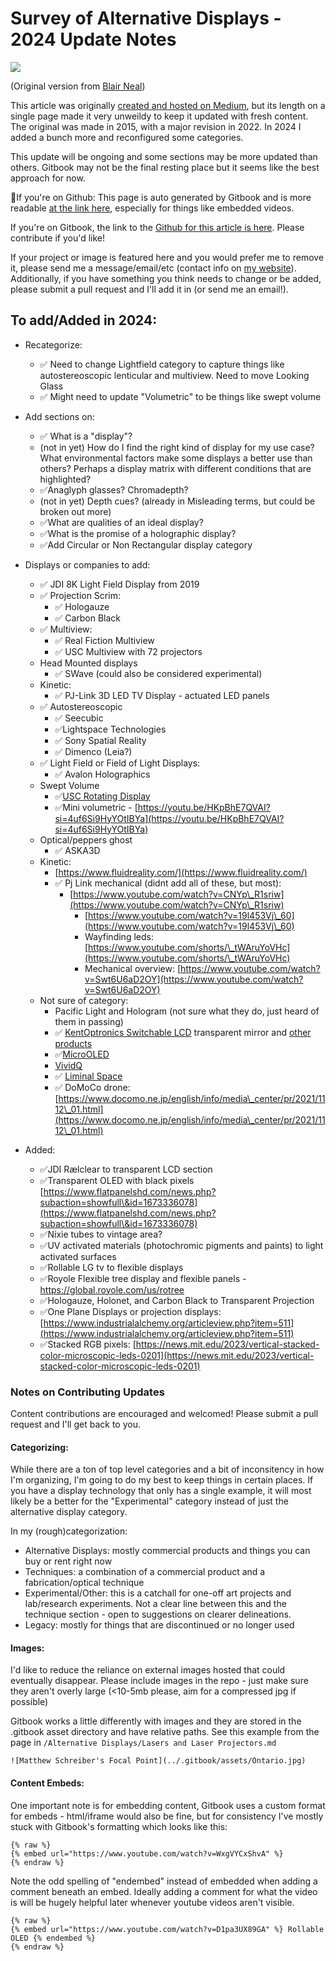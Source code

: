 # Survey of Alternative Displays - 2024 Update Notes

![](.gitbook/assets/header.jpg)

(Original version from [Blair Neal](https://www.ablairneal.com))

This article was originally [created and hosted on Medium](https://laserpilot.medium.com/survey-of-alternative-displays-82d928480b9d), but its length on a single page made it very unweildy to keep it updated with fresh content. The original was made in 2015, with a major revision in 2022. In 2024 I added a bunch more and reconfigured some categories.

This update will be ongoing and some sections may be more updated than others. Gitbook may not be the final resting place but it seems like the best approach for now.

🌟If you're on Github: This page is auto generated by Gitbook and is more readable [at the link here](https://blair-neal.gitbook.io/survey-of-alternative-displays/), especially for things like embedded videos.

If you're on Gitbook, the link to the [Github for this article is here](https://github.com/laserpilot/Survey\_of\_Alternative\_Displays). Please contribute if you'd like!

If your project or image is featured here and you would prefer me to remove it, please send me a message/email/etc (contact info on [my website](https://www.ablairneal.com)). Additionally, if you have something you think needs to change or be added, please submit a pull request and I'll add it in (or send me an email!).

## To add/Added in 2024:

* Recategorize:
  * ✅ Need to change Lightfield category to capture things like autostereoscopic lenticular and multiview. Need to move Looking Glass
  * ✅ Might need to update "Volumetric" to be things like swept volume
* Add sections on:
  * ✅ What is a "display"?
  * (not in yet) How do I find the right kind of display for my use case? What environmental factors make some displays a better use than others? Perhaps a display matrix with different conditions that are highlighted?
  * ✅Anaglyph glasses? Chromadepth?
  * (not in yet) Depth cues? (already in Misleading terms, but could be broken out more)
  * ✅What are qualities of an ideal display?
  * ✅What is the promise of a holographic display?
  * ✅Add Circular or Non Rectangular display category
* Displays or companies to add:
  * ✅ JDI 8K Light Field Display from 2019
  * ✅ Projection Scrim:
    * ✅ Hologauze
    * ✅ Carbon Black
  * ✅ Multiview:
    * ✅ Real Fiction Multiview
    * ✅ USC Multiview with 72 projectors
  * Head Mounted displays
    * ✅ SWave (could also be considered experimental)
  * Kinetic:
    * ✅ PJ-Link 3D LED TV Display - actuated LED panels
  * ✅ Autostereoscopic
    * ✅ Seecubic
    * ✅Lightspace Technologies
    * ✅ Sony Spatial Reality
    * ✅ Dimenco (Leia?)
  * ✅ Light Field or Field of Light Displays:
    * ✅ Avalon Holographics
  * Swept Volume
    * ✅[USC Rotating Display](https://www.youtube.com/watch?v=8gvPS1m40gw\&t=55s)
    * ✅Mini volumetric - [https://youtu.be/HKpBhE7QVAI?si=4uf6Si9HyYOtIBYa](https://youtu.be/HKpBhE7QVAI?si=4uf6Si9HyYOtIBYa)
  * Optical/peppers ghost
    * ✅ ASKA3D
  * Kinetic:
    * [https://www.fluidreality.com/](https://www.fluidreality.com/)
    * ✅ Pj Link mechanical (didnt add all of these, but most):
      * [https://www.youtube.com/watch?v=CNYp\_R1sriw](https://www.youtube.com/watch?v=CNYp\_R1sriw)
        * [https://www.youtube.com/watch?v=19l453Vj\_60](https://www.youtube.com/watch?v=19l453Vj\_60)
        * Wayfinding leds: [https://www.youtube.com/shorts/\_tWAruYoVHc](https://www.youtube.com/shorts/\_tWAruYoVHc)
        * Mechanical overview: [https://www.youtube.com/watch?v=Swt6U6aD2OY](https://www.youtube.com/watch?v=Swt6U6aD2OY)
  * Not sure of category:
    * Pacific Light and Hologram (not sure what they do, just heard of them in passing)
    * ✅ [KentOptronics Switchable LCD](https://www.youtube.com/watch?v=0DfhrjpF9Gg) transparent mirror and [other products](https://www.kentoptronics.com/transparent.html)
    * ✅[MicroOLED](https://microoled.net)
    * [VividQ](https://www.vividq.com)
    * ✅ [Liminal Space](https://patents.google.com/patent/US8542270B2/en)
    * ✅ DoMoCo drone: [https://www.docomo.ne.jp/english/info/media\_center/pr/2021/1112\_01.html](https://www.docomo.ne.jp/english/info/media\_center/pr/2021/1112\_01.html)
*   Added:

    * ✅JDI Rælclear to transparent LCD section
    * ✅Transparent OLED with black pixels [https://www.flatpanelshd.com/news.php?subaction=showfull\&id=1673336078](https://www.flatpanelshd.com/news.php?subaction=showfull\&id=1673336078)
    * ✅Nixie tubes to vintage area?
    * ✅UV activated materials (photochromic pigments and paints) to light activated surfaces
    * ✅Rollable LG tv to flexible displays
    * ✅Royole Flexible tree display and flexible panels - https://global.royole.com/us/rotree
    * ✅Hologauze, Holonet, and Carbon Black to Transparent Projection
    * ✅One Plane Displays or projection displays: [https://www.industrialalchemy.org/articleview.php?item=511](https://www.industrialalchemy.org/articleview.php?item=511)
    * ✅Stacked RGB pixels: [https://news.mit.edu/2023/vertical-stacked-color-microscopic-leds-0201](https://news.mit.edu/2023/vertical-stacked-color-microscopic-leds-0201)

    ####

### Notes on Contributing Updates

Content contributions are encouraged and welcomed! Please submit a pull request and I'll get back to you.

#### Categorizing:

While there are a ton of top level categories and a bit of inconsitency in how I'm organizing, I'm going to do my best to keep things in certain places. If you have a display technology that only has a single example, it will most likely be a better for the "Experimental" category instead of just the alternative display category.

In my (rough)categorization:

* Alternative Displays: mostly commercial products and things you can buy or rent right now
* Techniques: a combination of a commercial product and a fabrication/optical technique
* Experimental/Other: this is a catchall for one-off art projects and lab/research experiments. Not a clear line between this and the technique section - open to suggestions on clearer delineations.
* Legacy: mostly for things that are discontinued or no longer used

#### Images:

I'd like to reduce the reliance on external images hosted that could eventually disappear. Please include images in the repo - just make sure they aren't overly large (<10-5mb please, aim for a compressed jpg if possible)

Gitbook works a little differently with images and they are stored in the .gitbook asset directory and have relative paths. See this example from the page in `/Alternative Displays/Lasers and Laser Projectors.md`

```
![Matthew Schreiber's Focal Point](../.gitbook/assets/Ontario.jpg)
```

#### Content Embeds:

One important note is for embedding content, Gitbook uses a custom format for embeds - html/iframe would also be fine, but for consistency I've mostly stuck with Gitbook's formatting which looks like this:

```
{% raw %}
{% embed url="https://www.youtube.com/watch?v=WxgVYCxShvA" %}
{% endraw %}

```

Note the odd spelling of "endembed" instead of embedded when adding a comment beneath an embed. Ideally adding a comment for what the video is will be hugely helpful later whenever youtube videos aren't visible.

```
{% raw %}
{% embed url="https://www.youtube.com/watch?v=D1pa3UX89GA" %} Rollable OLED {% endembed %}
{% endraw %}
```
